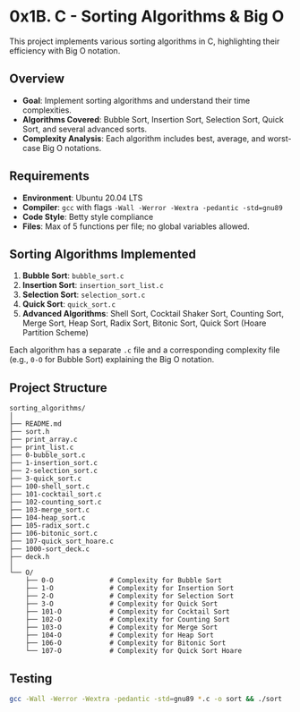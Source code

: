# 0x1B. C - Sorting Algorithms & Big O

This project implements various sorting algorithms in C, highlighting their efficiency with Big O notation.

## Overview

- **Goal**: Implement sorting algorithms and understand their time complexities.
- **Algorithms Covered**: Bubble Sort, Insertion Sort, Selection Sort, Quick Sort, and several advanced sorts.
- **Complexity Analysis**: Each algorithm includes best, average, and worst-case Big O notations.

## Requirements

- **Environment**: Ubuntu 20.04 LTS
- **Compiler**: `gcc` with flags `-Wall -Werror -Wextra -pedantic -std=gnu89`
- **Code Style**: Betty style compliance
- **Files**: Max of 5 functions per file; no global variables allowed.

## Sorting Algorithms Implemented

1. **Bubble Sort**: `bubble_sort.c`
2. **Insertion Sort**: `insertion_sort_list.c`
3. **Selection Sort**: `selection_sort.c`
4. **Quick Sort**: `quick_sort.c`
5. **Advanced Algorithms**: Shell Sort, Cocktail Shaker Sort, Counting Sort, Merge Sort, Heap Sort, Radix Sort, Bitonic Sort, Quick Sort (Hoare Partition Scheme)

Each algorithm has a separate `.c` file and a corresponding complexity file (e.g., `0-O` for Bubble Sort) explaining the Big O notation.


## Project Structure

```plaintext
sorting_algorithms/
│
├── README.md
├── sort.h
├── print_array.c
├── print_list.c
├── 0-bubble_sort.c
├── 1-insertion_sort.c
├── 2-selection_sort.c
├── 3-quick_sort.c
├── 100-shell_sort.c
├── 101-cocktail_sort.c
├── 102-counting_sort.c
├── 103-merge_sort.c
├── 104-heap_sort.c
├── 105-radix_sort.c
├── 106-bitonic_sort.c
├── 107-quick_sort_hoare.c
├── 1000-sort_deck.c
├── deck.h
│
└── O/
    ├── 0-O              # Complexity for Bubble Sort
    ├── 1-O              # Complexity for Insertion Sort
    ├── 2-O              # Complexity for Selection Sort
    ├── 3-O              # Complexity for Quick Sort
    ├── 101-O            # Complexity for Cocktail Sort
    ├── 102-O            # Complexity for Counting Sort
    ├── 103-O            # Complexity for Merge Sort
    ├── 104-O            # Complexity for Heap Sort
    ├── 106-O            # Complexity for Bitonic Sort
    └── 107-O            # Complexity for Quick Sort Hoare
```

## Testing

```bash
gcc -Wall -Werror -Wextra -pedantic -std=gnu89 *.c -o sort && ./sort
```
